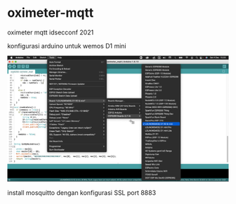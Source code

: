# oximeter-mqtt
oximeter mqtt idsecconf 2021

konfigurasi arduino untuk wemos D1 mini

![konfigurasi arduino](/konfigurasi.png)

install mosquitto dengan konfigurasi SSL port 8883

